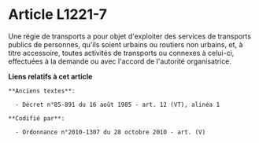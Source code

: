 # Article L1221-7

Une régie de transports a pour objet d'exploiter des services de transports publics de personnes, qu'ils soient urbains ou
routiers non urbains, et, à titre accessoire, toutes activités de transports ou connexes à celui-ci, effectuées à la demande
ou avec l'accord de l'autorité organisatrice.

**Liens relatifs à cet article**

	**Anciens textes**:

	  - Décret n°85-891 du 16 août 1985 - art. 12 (VT), alinéa 1

	**Codifié par**:

	  - Ordonnance n°2010-1307 du 28 octobre 2010 - art. (V)
